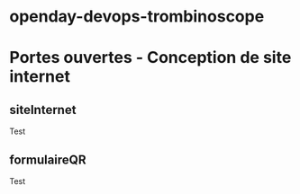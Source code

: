 # openday-devops-trombinoscope

# Portes ouvertes - Conception de site internet

## siteInternet
Test

## formulaireQR
Test